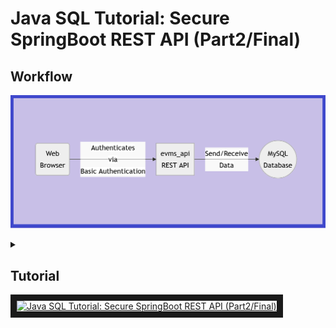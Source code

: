 # Java SQL Tutorial:  Secure SpringBoot REST API (Part2/Final)

## Workflow

![Alt text](evms_api.png)
<details>
<summary></summary>

```mermaid
graph LR
A(Web<br/>Browser) -- Authenticates<br/>via<br/>Basic Authentication -->  B[evms_api<br/>REST API] -- Send/Receive<br/>Data --> C((MySQL <br/>Database))
```
</details>

## Tutorial
<a href="http://www.youtube.com/watch?feature=player_embedded&v=NVHa3BbDAX0" target="_blank"><img src="http://img.youtube.com/vi/NVHa3BbDAX0/0.jpg" alt="Java SQL Tutorial:  Secure SpringBoot REST API (Part2/Final)" width="240" height="180" border="10" /></a>